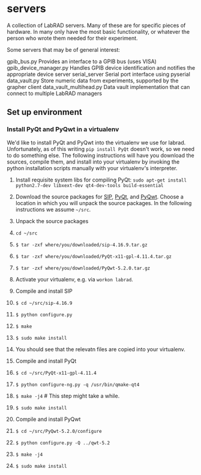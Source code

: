 # servers

A collection of LabRAD servers.  Many of these are for specific pieces of hardware.  In many only 
have the most basic functionality, or whatever the person who wrote them needed for their experiment.

Some servers that may be of general interest:

gpib_bus.py                 Provides an interface to a GPIB bus (uses VISA)
gpib_device_manager.py      Handles GPIB device identification and notifies the appropriate device server 
serial_server               Serial port interface using pyserial
data_vault.py               Store numeric data from experiments, supported by the grapher client
data_vault_multihead.py     Data vault implementation that can connect to multiple LabRAD managers

## Set up environment

### Install PyQt and PyQwt in a virtualenv

We'd like to install PyQt and PyQwt into the virtualenv we use for labrad.
Unfortunately, as of this writing `pip install PyQt` doesn't work, so we need to do something else.
The following instructions will have you download the sources, compile them, and install into your virtualenv by invoking the python installation scripts manually with your virtualenv's interpreter.

1. Install requisite system libs for compiling PyQt: `sudo apt-get install python2.7-dev libxext-dev qt4-dev-tools build-essential`

1. Download the source packages for [SIP](https://www.riverbankcomputing.com/software/sip/download), [PyQt](https://www.riverbankcomputing.com/software/pyqt/download), and [PyQwt](http://pyqwt.sourceforge.net/).
Choose a location in which you will unpack the source packages.
In the following instructions we assume `~/src`.

1. Unpack the source packages
  1. `cd ~/src`
  1. `$ tar -zxf where/you/downloaded/sip-4.16.9.tar.gz`
  1. `$ tar -zxf where/you/downloaded/PyQt-x11-gpl-4.11.4.tar.gz`
  1. `$ tar -zxf where/you/downloaded/PyQwt-5.2.0.tar.gz`

1. Activate your virtualenv, e.g. via `workon labrad`.

1. Compile and install SIP
  1. `$ cd ~/src/sip-4.16.9`
  1. `$ python configure.py`
  1. `$ make`
  1. `$ sudo make install`
  1. You should see that the relevatn files are copied into your virtualenv.

1. Compile and install PyQt
  1. `$ cd ~/src/PyQt-x11-gpl-4.11.4`
  1. `$ python configure-ng.py -q /usr/bin/qmake-qt4`
  1. `$ make -j4` # This step might take a while.
  1. `$ sudo make install`

1. Compile and install PyQwt
  1. `$ cd ~/src/PyQwt-5.2.0/configure`
  1. `$ python configure.py -Q ../qwt-5.2`
  1. `$ make -j4`
  1. `$ sudo make install`
